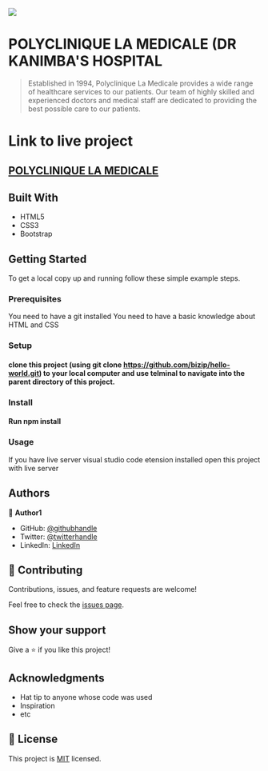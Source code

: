 ![](https://img.shields.io/badge/Microverse-blueviolet)

# POLYCLINIQUE LA MEDICALE (DR KANIMBA'S HOSPITAL

>Established in 1994, Polyclinique La Medicale provides a wide range of healthcare services to our patients. Our team of highly skilled and experienced doctors and medical staff are dedicated to providing the best possible care to our patients.

# Link to live project

## [POLYCLINIQUE LA MEDICALE](https://bizip.github.io/la_medicale/)

## Built With

- HTML5
- CSS3
- Bootstrap

## Getting Started

To get a local copy up and running follow these simple example steps.

### Prerequisites

You need to have a git installed
You need to have a basic knowledge about HTML and CSS

### Setup

#### clone this project (using git clone https://github.com/bizip/hello-world.git) to your local computer and use telminal to navigate into the parent directory of this project.

### Install

#### Run npm install

### Usage

If you have live server visual studio code etension installed open this project with live server

## Authors

👤 **Author1**

- GitHub: [@githubhandle](https://github.com/bizip)
- Twitter: [@twitterhandle](https://twitter.com/BizimunguPasca9)
- LinkedIn: [LinkedIn](www.linkedin.com/in/bizimungu)

## 🤝 Contributing

Contributions, issues, and feature requests are welcome!

Feel free to check the [issues page](../../issues/).

## Show your support

Give a ⭐️ if you like this project!

## Acknowledgments

- Hat tip to anyone whose code was used
- Inspiration
- etc

## 📝 License

This project is [MIT](./MIT.md) licensed.
